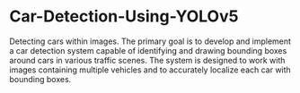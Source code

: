 # Car-Detection-Using-YOLOv5
Detecting cars within images. The primary goal is to develop and implement a car detection system capable of identifying and drawing bounding boxes around cars in various traffic scenes. The system is designed to work with images containing multiple vehicles and to accurately localize each car with bounding boxes.
